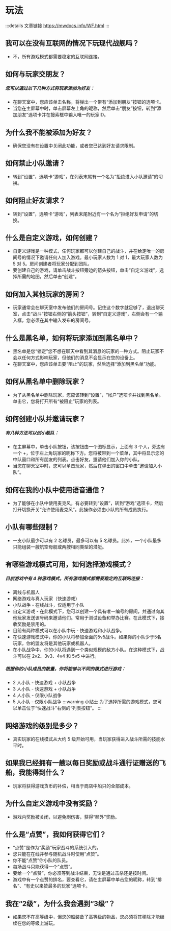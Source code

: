 # 玩法
:::details 文章链接
https://mwdocs.info/WF.html
:::
## 我可以在没有互联网的情况下玩现代战舰吗？
- 不，所有游戏模式都需要稳定的互联网连接。

## 如何与玩家交朋友？
<h5>您可以通过以下几种方式将玩家添加为好友：</h5>

- 在聊天室中，您应该单击名称，将弹出一个带有“添加到朋友”按钮的选项卡。
- 当您在主屏幕中时，单击屏幕左上角的昵称，然后单击“朋友”按钮，转到“添加朋友”选项卡并在搜索框中输入唯一的玩家ID。

## 为什么我不能被添加为好友？
- 确保您没有在设置中关闭此功能，或者您已达到好友请求限制。

## 如何禁止小队邀请？
- 转到“设置”，选项卡“游戏”，在列表末尾有一个名为“拒绝进入小队邀请”的切换。

## 如何阻止好友请求？
- 转到“设置”，选项卡“游戏”，列表末尾附近有一个名为“拒绝好友申请”的切换。

## 什么是自定义游戏，如何创建？
- 自定义游戏是一种模式，任何玩家都可以创建自己的战斗，并在给定唯一的房间号的情况下邀请任何人加入游戏。最小玩家人数为 1 对 1，最大玩家人数为 5 对 5。房间创建者将玩家分配到团队。
- 要创建自己的游戏，请单击战斗按钮旁边的箭头按钮，单击“自定义游戏”，选择所需的地图，然后单击“创建”。

## 如何加入其他玩家的房间？
- 玩家通常会在聊天室中发布他们的房间号。记住这个数字就足够了，退出聊天室，点击“战斗”按钮右侧的“箭头按钮”，转到“自定义游戏”，右侧会有一个输入框，您必须在其中输入发布的房间号。

## 什么是黑名单，如何将玩家添加到黑名单中？
- 黑名单是您“锁定”您不想在聊天中看到其消息的玩家的一种方式。阻止玩家不会以任何方式影响玩家，但他们的消息不会显示在您的设备上。
- 在聊天室中，您应该单击要“阻止”的玩家，然后选择“添加到黑名单”功能。

## 如何从黑名单中删除玩家？
- 为了从黑名单中删除玩家，您应该转到“设置”，“帐户”选项卡并找到黑名单。单击它，您将打开所有“被阻止”玩家的列表。

## 如何创建小队并邀请玩家？
<h5>有几种方法可以创小舰队：</h5>

- 在主屏幕中，单击小队按钮，该按钮由一个图标显示，上面有 3 个人，旁边有一个 +，位于左上角玩家的昵称下方。您将被带到一个菜单，其中将显示您的中队窗口和所有朋友的列表。点击好友，邀请他们加入你的小队。
- 当您在聊天室中时，您可以单击玩家，然后在弹出的窗口中单击“邀请加入小队”。

## 如何在我的小队中使用语音通信？
- 为了能够在小队中使用麦克风，有必要转到“设置”，转到“游戏”选项卡，然后打开切换开关“允许使用麦克风”。此操作必须由小队的所有成员执行。

## 小队有哪些限制？
- 一支小队最少可以有 2 名球员，最多可以有 5 名球员。此外，一个小队最多只能组装一艘航空母舰或两艘相同类型的潜艇。

## 有哪些游戏模式可用，如何选择游戏模式？
<h5>目前游戏中有 4 种游戏模式，所有游戏模式都需要稳定的互联网连接：</h5>

- 离线与机器人
- 网络游戏与真人玩家（快速游戏）
- 小队战争 - 在线战斗，仅适用于小队
- 自定义游戏 - 在此模式下，您可以创建一个具有唯一编号的房间，并通过向其他玩家发送该号码来邀请他们。常用于测试设备和举办比赛。在此模式下，接收奖励是禁用的。
- 目前有两种模式可以在小队中玩 - 快速游戏和小队战争。
- 在快速游戏模式中，你的小队将参加全面的5v5战斗。如果你的小队少于5名玩家，你的盟友将是其他玩家或机器人。
- 在小队战争中，你的小队将遇到一个类似规模的敌方小队。在这种模式下，战斗可以在 2v2、3v3、4v4 和 5v5 中进行。

<h5>根据你的小队成员的数量，你将能够以不同的模式进行游戏：</h5>

- 2 人小队 - 快速游戏 + 小队战争
- 3 人小队 - 快速游戏 + 小队战争
- 4 人小队 - 仅限小队战争
- 5 人小队 - 仅限小队战争
:::warning 小贴士
为了选择所需的游戏模式，您可以单击位于“快速战斗”右侧的“列表按钮”。
:::

## 网络游戏的级别是多少？
- 真实玩家的在线模式从大约 5 级开始可用，当玩家获得进入战斗所需的技能水平时。

## 如果我已经拥有一艘以每日奖励或战斗通行证赠送的飞船，我能得到什么？
- 玩家将获得游戏货币的补偿，相当于商店中船只的全部成本。

## 为什么自定义游戏中没有奖励？
- 游戏内奖励被关闭，以避免刷伤害，获得“额外”奖励。

## 什么是“点赞”，我如何获得它们？
- “点赞”是作为“奖励”玩家战斗的系统引入的。
- 您只能在在线并参与随机战斗时使用“点赞”。
- 你不能“点赞”你小队的队员。
- 每场战斗只能获得一个“点赞”。
- 要给一个“点赞”，你必须等到战斗结束，无论是通过击杀还是按时间。
- 游戏中有一个点赞的排名，要查看它，请在主屏幕中单击您的昵称，转到“排名”、“有史以来赞最多的玩家”选项卡。

## 我在“2级”，为什么我会遇到“3级”？
- 如果您不在高等级中，但您的船装备了高等级的物品，您必须将其移除才能继续在您的等级上游玩。
